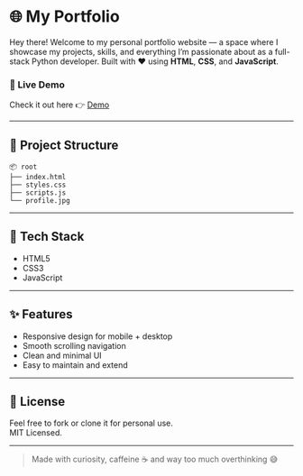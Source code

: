 # 🌐 My Portfolio

Hey there! Welcome to my personal portfolio website — a space where I showcase my projects, skills, and everything I’m passionate about as a full-stack Python developer. Built with ❤️ using **HTML**, **CSS**, and **JavaScript**.

### 🚀 Live Demo

Check it out here 👉 [Demo](https://midhunbhaskar-portfolio.vercel.app)

---

## 📁 Project Structure

```plaintext
📦 root
├── index.html
├── styles.css
├── scripts.js
└── profile.jpg

```

---

## 🔧 Tech Stack

- HTML5
- CSS3
- JavaScript 

---

## ✨ Features

- Responsive design for mobile + desktop
- Smooth scrolling navigation
- Clean and minimal UI
- Easy to maintain and extend

---


## 📄 License

Feel free to fork or clone it for personal use.  
MIT Licensed.

---

> Made with curiosity, caffeine ☕ and way too much overthinking 😅
